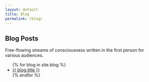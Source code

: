 ```yaml
---
layout: default
title: Blog
permalink: /blog/
---
```


## Blog Posts

Free-flowing streams of consciousness written in the first person for various audiences.

<ul>
  {% for blog in site.blog %}
  <li><a href="{{ blog.url }}" class="blog-preview">{{ blog.title }}</a></li>
  {% endfor %}
</ul>